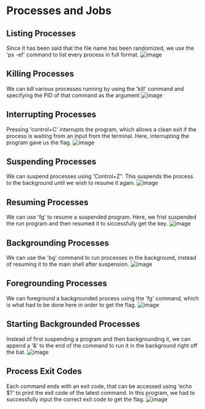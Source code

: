# Processes and Jobs

## Listing Processes
Since it has been said that the file name has been randomized, we use the 'ps -ef' command to list every process in full format.
![image](https://github.com/user-attachments/assets/6996e670-576e-4e08-82b7-eef6281adbfd)

## Killing Processes
We can kill various processes running by using the 'kill' command and specifying the PID of that command as the argument
![image](https://github.com/user-attachments/assets/c154254b-ac6b-4c02-96dd-699f5f14dfbf)

## Interrupting Processes
Pressing 'control+C' interrupts the program, which allows a clean exit if the process is waiting from an input from the terminal. Here, interrupting the program gave us the flag.
![image](https://github.com/user-attachments/assets/6bf3052c-2e03-48eb-b6a2-22455c46b851)

## Suspending Processes
We can suspend processes using 'Control+Z". This suspends the process to the background until we wish to resume it again.
![image](https://github.com/user-attachments/assets/547c5e9a-c998-4dd6-b7dd-38e10a0b653a)

## Resuming Processes
We can use 'fg' to resume a suspended program. Here, we frist suspended the run program and then resumed it to siccessfully get the key.
![image](https://github.com/user-attachments/assets/3e9bdaaa-41cb-4fb3-a6f1-d555ace518df)

## Backgrounding Processes
We can use the 'bg' command to run processes in the background, instead of resuming it to the main shell after suspension.
![image](https://github.com/user-attachments/assets/aed3c7f9-6bcc-4386-8df9-d410a2aa2082)

## Foregrounding Processes
We can foreground a backgrounded process using the 'fg' command, which is what had to be done here in order to get the flag.
![image](https://github.com/user-attachments/assets/13cd707c-cbde-4652-accb-a438dd4f6d42)

## Starting Backgrounded Processes
Instead of first suspending a program and then backgrounding it, we can append a '&' to the end of the command to run it in the background right off the bat.
![image](https://github.com/user-attachments/assets/82bdd1f0-835e-4c09-b185-1903b1da370d)

## Process Exit Codes
Each command ends with an exit code, that can be accessed using 'echo $?' to print the exit code of the latest command. In this program, we had to successfully input the correct exit code to get the flag. 
![image](https://github.com/user-attachments/assets/1964ec53-107c-447b-82dd-ead75116925c)



